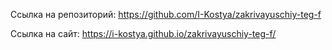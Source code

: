 Ссылка на репозиторий: https://github.com/I-Kostya/zakrivayuschiy-teg-f

Ссылка на сайт: https://i-kostya.github.io/zakrivayuschiy-teg-f/
